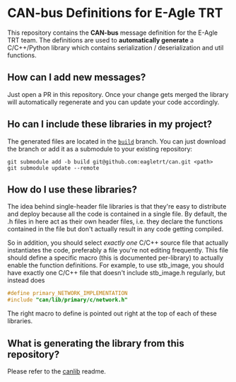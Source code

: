 # CAN-bus Definitions for E-Agle TRT

This repository contains the **CAN-bus** message definition for the E-Agle TRT team.
The definitions are used to **automatically generate** a C/C++/Python library which
contains serialization / deserialization and util functions.

## How can I add new messages?

Just open a PR in this repository. Once your change gets merged the library will automatically
regenerate and you can update your code accordingly.

## Ho can I include these libraries in my project?

The generated files are located in the [`build`](https://github.com/eagletrt/can/tree/build) branch.
You can just download the branch or add it as a submodule to your existing repository:

```
git submodule add -b build git@github.com:eagletrt/can.git <path>
git submodule update --remote
```

## How do I use these libraries?

The idea behind single-header file libraries is that they're easy to distribute and deploy
because all the code is contained in a single file. By default, the .h files in here act as
their own header files, i.e. they declare the functions contained in the file but don't
actually result in any code getting compiled.

So in addition, you should select _exactly one_ C/C++ source file that actually instantiates
the code, preferably a file you're not editing frequently. This file should define a
specific macro (this is documented per-library) to actually enable the function definitions.
For example, to use stb_image, you should have exactly one C/C++ file that doesn't
include stb_image.h regularly, but instead does

```c
#define primary_NETWORK_IMPLEMENTATION
#include "can/lib/primary/c/network.h"
```

The right macro to define is pointed out right at the top of each of these libraries.

## What is generating the library from this repository?

Please refer to the [canlib](https://github.com/eagletrt/canlib) readme.
